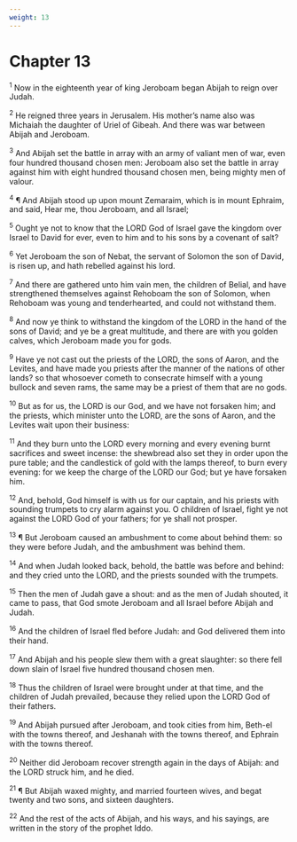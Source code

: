 ```yaml
---
weight: 13
---
```


# Chapter 13

<sup>1</sup> Now in the eighteenth year of king Jeroboam began Abijah to reign over Judah. 

<sup>2</sup> He reigned three years in Jerusalem. His mother’s name also was Michaiah the daughter of Uriel of Gibeah. And there was war between Abijah and Jeroboam. 

<sup>3</sup> And Abijah set the battle in array with an army of valiant men of war, even four hundred thousand chosen men: Jeroboam also set the battle in array against him with eight hundred thousand chosen men, being mighty men of valour. 

<sup>4</sup> ¶ And Abijah stood up upon mount Zemaraim, which is in mount Ephraim, and said, Hear me, thou Jeroboam, and all Israel; 

<sup>5</sup> Ought ye not to know that the LORD God of Israel gave the kingdom over Israel to David for ever, even to him and to his sons by a covenant of salt? 

<sup>6</sup> Yet Jeroboam the son of Nebat, the servant of Solomon the son of David, is risen up, and hath rebelled against his lord. 

<sup>7</sup> And there are gathered unto him vain men, the children of Belial, and have strengthened themselves against Rehoboam the son of Solomon, when Rehoboam was young and tenderhearted, and could not withstand them. 

<sup>8</sup> And now ye think to withstand the kingdom of the LORD in the hand of the sons of David; and ye be a great multitude, and there are with you golden calves, which Jeroboam made you for gods. 

<sup>9</sup> Have ye not cast out the priests of the LORD, the sons of Aaron, and the Levites, and have made you priests after the manner of the nations of other lands? so that whosoever cometh to consecrate himself with a young bullock and seven rams, the same may be a priest of them that are no gods. 

<sup>10</sup> But as for us, the LORD is our God, and we have not forsaken him; and the priests, which minister unto the LORD, are the sons of Aaron, and the Levites wait upon their business: 

<sup>11</sup> And they burn unto the LORD every morning and every evening burnt sacrifices and sweet incense: the shewbread also set they in order upon the pure table; and the candlestick of gold with the lamps thereof, to burn every evening: for we keep the charge of the LORD our God; but ye have forsaken him. 

<sup>12</sup> And, behold, God himself is with us for our captain, and his priests with sounding trumpets to cry alarm against you. O children of Israel, fight ye not against the LORD God of your fathers; for ye shall not prosper. 

<sup>13</sup> ¶ But Jeroboam caused an ambushment to come about behind them: so they were before Judah, and the ambushment was behind them. 

<sup>14</sup> And when Judah looked back, behold, the battle was before and behind: and they cried unto the LORD, and the priests sounded with the trumpets. 

<sup>15</sup> Then the men of Judah gave a shout: and as the men of Judah shouted, it came to pass, that God smote Jeroboam and all Israel before Abijah and Judah. 

<sup>16</sup> And the children of Israel fled before Judah: and God delivered them into their hand. 

<sup>17</sup> And Abijah and his people slew them with a great slaughter: so there fell down slain of Israel five hundred thousand chosen men. 

<sup>18</sup> Thus the children of Israel were brought under at that time, and the children of Judah prevailed, because they relied upon the LORD God of their fathers. 

<sup>19</sup> And Abijah pursued after Jeroboam, and took cities from him, Beth-el with the towns thereof, and Jeshanah with the towns thereof, and Ephrain with the towns thereof. 

<sup>20</sup> Neither did Jeroboam recover strength again in the days of Abijah: and the LORD struck him, and he died. 

<sup>21</sup> ¶ But Abijah waxed mighty, and married fourteen wives, and begat twenty and two sons, and sixteen daughters. 

<sup>22</sup> And the rest of the acts of Abijah, and his ways, and his sayings, are written in the story of the prophet Iddo. 


